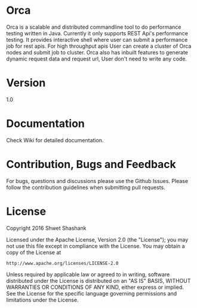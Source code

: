 # Orca
Orca is a scalable and distributed commandline tool to do performance testing written in Java. Currently it only supports REST Api's performance testing. It provides interactive shell where user can submit a performance job for rest apis. For high throughput apis User can create a cluster of Orca nodes and submit job to cluster. Orca also has inbuilt features to generate dynamic request data and request url, User don't need to write any code.

# Version
1.0

# Documentation

Check Wiki for detailed documentation.

# Contribution, Bugs and Feedback

For bugs, questions and discussions please use the Github Issues.
Please follow the contribution guidelines when submitting pull requests.

# License

Copyright 2016 Shwet Shashank

Licensed under the Apache License, Version 2.0 (the "License");
you may not use this file except in compliance with the License.
You may obtain a copy of the License at

    http://www.apache.org/licenses/LICENSE-2.0

Unless required by applicable law or agreed to in writing, software
distributed under the License is distributed on an "AS IS" BASIS,
WITHOUT WARRANTIES OR CONDITIONS OF ANY KIND, either express or implied.
See the License for the specific language governing permissions and
limitations under the License.
